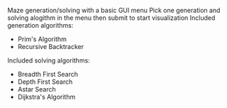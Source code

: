 Maze generation/solving with a basic GUI menu
Pick one generation and solving alogithm in the menu then submit to start visualization
Included generation algorithms: 
- Prim's Algorithm
- Recursive Backtracker

Included solving algorithms:
- Breadth First Search
- Depth First Search
- Astar Search
- Dijkstra's Algorithm
